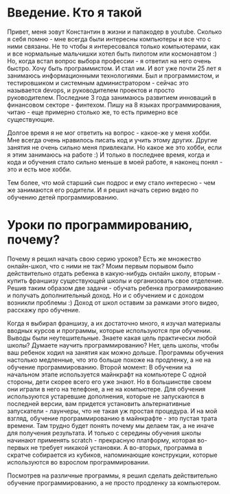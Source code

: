# Введение. Кто я такой
Привет, меня зовут Константин в жизни и папакодер в youtube. Сколько я себя помню - мне всегда были интересны компьютеры и все что с ними связаны. Не то чтобы я интересовался только компьютерами, как и все нормальные мальчишки хотел быть пилотом или космонавтом :) Но, когда встал вопрос выбора профессии - я ответил на него очень быстро. Хочу быть программистом. И стал им.  И вот уже  почти 25 лет я занимаюсь информационными технологиями. Был и программистом, и тестировшиком и системным администратором - сейчас это называется devops, и руководителем проектов и просто руководителем. Последние 3 года занимаюсь развитием инноваций в финансовом секторе - финтехом. Пишу на 8 языках программирования, читаю - еще примерно столько же, то есть примерно все существующие. 

Долгое время я не мог ответить на вопрос - какое-же у меня хобби. Мне всегда очень нравилось писать код и учить этому других. Другие занятия не очень сильно меня привлекали. Но какое же это хобби, если я этим занимаюсь на работе :) И только в последнее время, когда и кода и обучения стало сильно меньше в моей работе, я наконец понял - это и есть мое хобби. 


Тем более, что мой старший сын подрос и ему стало интересно - чем же занимаются его родители. И я решил начать серию видео по обучению детей программированию. 

# Уроки по программированию, почему?

Почему я решил начать свою серию уроков? Есть же множество онлайн-школ, что с ними не так? 
Моим первым порывом было действительно отдать ребенка в какую-нибудь онлайн школу, вторым - купить франшизу существующей школы и организовать свое отделение. Решив таким образом две задачи - обучать ребенка програмиированию и получать дополнительный доход. Но и с обучением и с доходом возникли проблемы :) Доход от школ оставим за рамками этого видео, расскажу про обучение. 

Когда я выбирал франшизу, а их достаточно много, я изучал материалы вводных курсов и программы, которые используются при обучении. Выводы были неутешительные. Знаете какая цель практически любой школы? Думаете научить программированию? Нет, цель школы, чтобы ваш ребенок ходил на занятия как можно дольше. Программы обучения настолько медленные, что это больше похоже на продленку, а не на обучение программированию. 
Второй момент: В обучении на начальном этапе используется майнкрафт на компьютере С одной стороны, дети скорее всего его уже знают. Но в большинстве своем они играли в него на телефоне, а не на компьютере. Для обучения используются устаревшие дополнения, которые не запускаются в последней версии, вам придется установить альтернативные запускатели - лаунчеры, что не такая уж простая процедура. И на мой взгляд, обучение программированию в майнкрафте - это пустая трата времени. Там трудно будет понять почему мы делаем так, а не иначе для получения результата. 
И только с середины обучения школы начинают применять scratch - прекрасную платформу, которая во-первых не требует никакой установки. А во-вторых, программа в скратче собирается из кубиков, напоминающие конструкции, которые используются во взрослом программировании. 

Посмотрев на различные программы, я решил сделать действительно обучение программированию, а не просто продленку за компьютером. 
